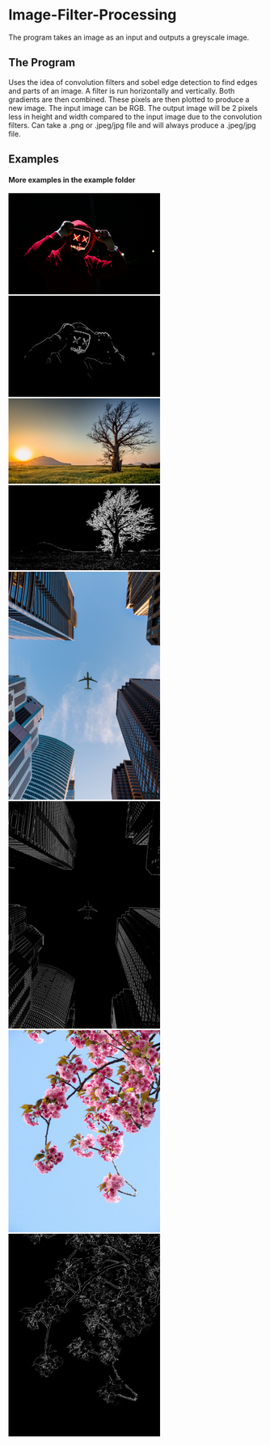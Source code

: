 # Image-Filter-Processing
The program takes an image as an input and outputs a greyscale image.

## The Program
Uses the idea of convolution filters and sobel edge detection to find edges and parts of an image. A filter is run horizontally and vertically. Both gradients are then combined. These pixels are then plotted to produce a new image. The input image can be RGB. The output image will be 2 pixels less in height and width compared to the input image due to the convolution filters. Can take a .png or .jpeg/jpg file and will always produce a .jpeg/jpg file.

## Examples
#### More examples in the example folder <br>

<img width="300" src="examples/image1.jpeg" />
<img width="300" src="examples/image1converted.jpeg" />

<img width="300" src="examples/image3.jpeg" />
<img width="300" src="examples/image3converted.jpeg" />

<img width="300" src="examples/image7.jpg" />
<img width="300" src="examples/image7converted.jpg" />

<img width="300" src="examples/image5.jpg" />
<img width="300" src="examples/image5converted.jpg" />

